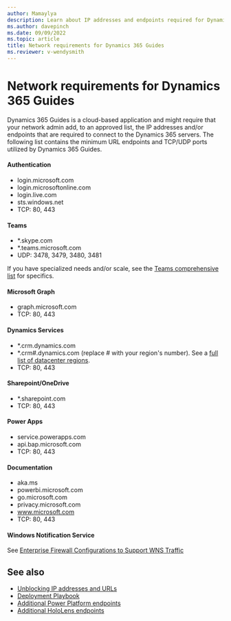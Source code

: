 ```yaml
---
author: Mamaylya
description: Learn about IP addresses and endpoints required for Dynamics 365 Guides 
ms.author: davepinch
ms.date: 09/09/2022
ms.topic: article
title: Network requirements for Dynamics 365 Guides
ms.reviewer: v-wendysmith
---
```


# Network requirements for Dynamics 365 Guides

Dynamics 365 Guides is a cloud-based application and might require that your network admin add, to an approved list, the IP addresses and/or endpoints that are required to connect to the Dynamics 365 servers. The following list contains the minimum URL endpoints and TCP/UDP ports utilized by Dynamics 365 Guides.

#### Authentication
- login.microsoft.com
- login.microsoftonline.com
- login.live.com
- sts.windows.net
- TCP: 80, 443

#### Teams

- *.skype.com
- *.teams.microsoft.com
- UDP: 3478, 3479, 3480, 3481

If you have specialized needs and/or scale, see the [Teams comprehensive list](/microsoftteams/prepare-network) for specifics.

#### Microsoft Graph
- graph.microsoft.com
- TCP: 80, 443

#### Dynamics Services
- *.crm.dynamics.com
- *.crm#.dynamics.com (replace # with your region's number). See a [full list of datacenter regions](/power-platform/admin/new-datacenter-regions).
- TCP: 80, 443

#### Sharepoint/OneDrive
- *.sharepoint.com
- TCP: 80, 443

#### Power Apps
- service.powerapps.com
- api.bap.microsoft.com
- TCP: 80, 443

#### Documentation 
- aka.ms
- powerbi.microsoft.com
- go.microsoft.com
- privacy.microsoft.com
- www.microsoft.com 
- TCP: 80, 443

#### Windows Notification Service

See [Enterprise Firewall Configurations to Support WNS Traffic](/windows/apps/design/shell/tiles-and-notifications/firewall-allowlist-config)

## See also

- [Unblocking IP addresses and URLs](/power-platform/admin/online-requirements#ip-addresses-and-urls)
- [Deployment Playbook](admin-deployment-playbook.md)
- [Additional Power Platform endpoints](/power-platform/admin/online-requirements#internet-accessible-urls-required)
- [Additional HoloLens endpoints](/hololens/hololens-offline)
